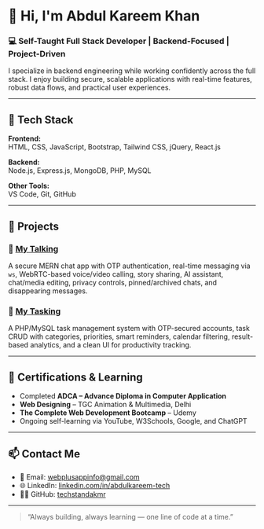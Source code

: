 # 👋 Hi, I'm Abdul Kareem Khan

### 💻 Self-Taught Full Stack Developer | Backend-Focused | Project-Driven

I specialize in backend engineering while working confidently across the full stack. I enjoy building secure, scalable applications with real-time features, robust data flows, and practical user experiences.

---

## 🧠 Tech Stack

**Frontend:**  
HTML, CSS, JavaScript, Bootstrap, Tailwind CSS, jQuery, React.js

**Backend:**  
Node.js, Express.js, MongoDB, PHP, MySQL

**Other Tools:**  
VS Code, Git, GitHub

---

## 🚀 Projects

### 🔹 [My Talking](https://my-talking.onrender.com)  
A secure MERN chat app with OTP authentication, real-time messaging via `ws`, WebRTC-based voice/video calling, story sharing, AI assistant, chat/media editing, privacy controls, pinned/archived chats, and disappearing messages.

### 🔹 [My Tasking](https://my-tasking.wuaze.com)  
A PHP/MySQL task management system with OTP-secured accounts, task CRUD with categories, priorities, smart reminders, calendar filtering, result-based analytics, and a clean UI for productivity tracking.

---

## 📜 Certifications & Learning

- Completed **ADCA – Advance Diploma in Computer Application**  
- **Web Designing** – TGC Animation & Multimedia, Delhi  
- **The Complete Web Development Bootcamp** – Udemy  
- Ongoing self-learning via YouTube, W3Schools, Google, and ChatGPT

---

## 📫 Contact Me

- 📧 Email: [webplusappinfo@gmail.com](mailto:webplusappinfo@gmail.com)  
- 🌐 LinkedIn: [linkedin.com/in/abdulkareem-tech](https://linkedin.com/in/abdulkareem-tech)  
- 🧑‍💻 GitHub: [techstandakmr](https://github.com/techstandakmr)

---

> “Always building, always learning — one line of code at a time.”
